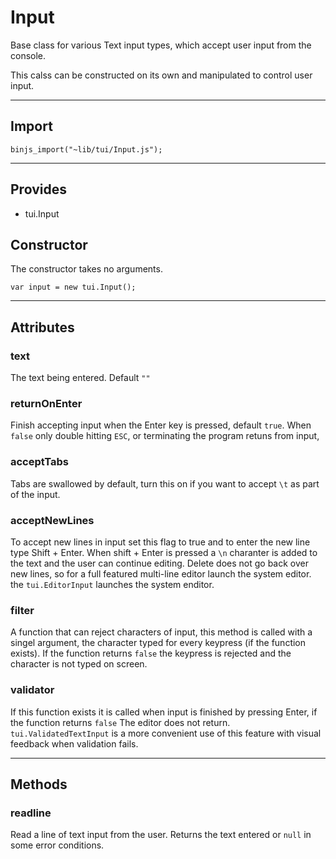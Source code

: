 # Input

Base class for various Text input types, which accept user input from the console.

This calss can be constructed on its own and manipulated to control user input.

----------------------------

## Import

`binjs_import("~lib/tui/Input.js");`

-----------------------

## Provides

* tui.Input

## Constructor

The constructor takes no arguments.

    var input = new tui.Input();

-----------------------

## Attributes

### text

The text being entered. Default `""`

### returnOnEnter

Finish accepting input when the Enter key is pressed, default `true`.
When `false` only double hitting `ESC`, or terminating the program retuns from input,

###  acceptTabs

Tabs are swallowed by default, turn this on if you want to accept `\t` as part of the input.

### acceptNewLines

To accept new lines in input set this flag to true and to enter the new line type Shift + Enter.
When shift + Enter is pressed a `\n` charanter is added to the text and the user can continue editing.
Delete does not go back over new lines, so for a full featured multi-line editor launch the system editor.
the `tui.EditorInput` launches the system enditor.

### filter

A function that can reject characters of input,  this method is called with a singel argument, the character typed for
every keypress (if the function exists).  If the function returns `false` the keypress is rejected and the
character is not typed on screen.

### validator

If this function exists it is called when input is finished by pressing Enter, if the function returns `false`
The editor does not return.  `tui.ValidatedTextInput` is a more convenient use of this feature with 
visual feedback when validation fails.

-----------------------

## Methods

### readline

Read a line of text input from the user.  Returns the text entered or `null` in some error conditions.
